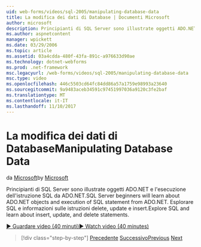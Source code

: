 ```yaml
---
uid: web-forms/videos/sql-2005/manipulating-database-data
title: La modifica dei dati di Database | Documenti Microsoft
author: microsoft
description: Principianti di SQL Server sono illustrate oggetti ADO.NET e l'esecuzione dell'istruzione SQL da ADO.NET. Esplorare SQL e acquisire informazioni su sta. delete, update e insert...
ms.author: aspnetcontent
manager: wpickett
ms.date: 03/29/2006
ms.topic: article
ms.assetid: 03a4cdda-480f-43fa-891c-a976633d90ae
ms.technology: dotnet-webforms
ms.prod: .net-framework
msc.legacyurl: /web-forms/videos/sql-2005/manipulating-database-data
msc.type: video
ms.openlocfilehash: 446c5503cd64fc84dd86a57a1759e98993a23640
ms.sourcegitcommit: 9a9483aceb34591c97451997036a9120c3fe2baf
ms.translationtype: MT
ms.contentlocale: it-IT
ms.lasthandoff: 11/10/2017
---
```

<a name="manipulating-database-data"></a><span data-ttu-id="131cc-104">La modifica dei dati di Database</span><span class="sxs-lookup"><span data-stu-id="131cc-104">Manipulating Database Data</span></span>
====================
<span data-ttu-id="131cc-105">da [Microsoft](https://github.com/microsoft)</span><span class="sxs-lookup"><span data-stu-id="131cc-105">by [Microsoft](https://github.com/microsoft)</span></span>

<span data-ttu-id="131cc-106">Principianti di SQL Server sono illustrate oggetti ADO.NET e l'esecuzione dell'istruzione SQL da ADO.NET.</span><span class="sxs-lookup"><span data-stu-id="131cc-106">SQL Server beginners will learn about ADO.NET objects and execution of SQL statement from ADO.NET.</span></span> <span data-ttu-id="131cc-107">Esplorare SQL e informazioni sulle istruzioni delete, update e insert.</span><span class="sxs-lookup"><span data-stu-id="131cc-107">Explore SQL and learn about insert, update, and delete statements.</span></span>

[<span data-ttu-id="131cc-108">&#9654; Guardare video (40 minuti)</span><span class="sxs-lookup"><span data-stu-id="131cc-108">&#9654; Watch video (40 minutes)</span></span>](https://channel9.msdn.com/Blogs/ASP-NET-Site-Videos/manipulating-database-data)

>[!div class="step-by-step"]
<span data-ttu-id="131cc-109">[Precedente](designing-relational-database-tables.md)
[Successivo](more-structured-query-language.md)</span><span class="sxs-lookup"><span data-stu-id="131cc-109">[Previous](designing-relational-database-tables.md)
[Next](more-structured-query-language.md)</span></span>
